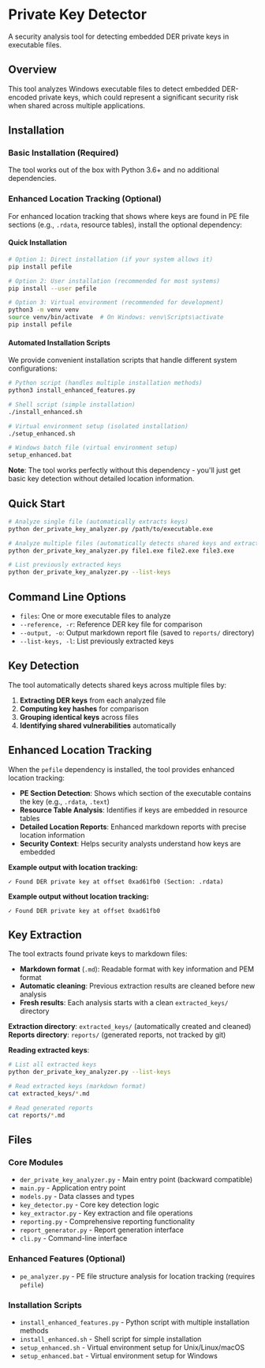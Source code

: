 # Private Key Detector

A security analysis tool for detecting embedded DER private keys in executable files.

## Overview

This tool analyzes Windows executable files to detect embedded DER-encoded private keys, which could represent a significant security risk when shared across multiple applications.

## Installation

### Basic Installation (Required)
The tool works out of the box with Python 3.6+ and no additional dependencies.

### Enhanced Location Tracking (Optional)
For enhanced location tracking that shows where keys are found in PE file sections (e.g., `.rdata`, resource tables), install the optional dependency:

#### Quick Installation
```bash
# Option 1: Direct installation (if your system allows it)
pip install pefile

# Option 2: User installation (recommended for most systems)
pip install --user pefile

# Option 3: Virtual environment (recommended for development)
python3 -m venv venv
source venv/bin/activate  # On Windows: venv\Scripts\activate
pip install pefile
```

#### Automated Installation Scripts
We provide convenient installation scripts that handle different system configurations:

```bash
# Python script (handles multiple installation methods)
python3 install_enhanced_features.py

# Shell script (simple installation)
./install_enhanced.sh

# Virtual environment setup (isolated installation)
./setup_enhanced.sh

# Windows batch file (virtual environment setup)
setup_enhanced.bat
```

**Note**: The tool works perfectly without this dependency - you'll just get basic key detection without detailed location information.

## Quick Start

```bash
# Analyze single file (automatically extracts keys)
python der_private_key_analyzer.py /path/to/executable.exe

# Analyze multiple files (automatically detects shared keys and extracts)
python der_private_key_analyzer.py file1.exe file2.exe file3.exe

# List previously extracted keys
python der_private_key_analyzer.py --list-keys
```

## Command Line Options

- `files`: One or more executable files to analyze
- `--reference, -r`: Reference DER key file for comparison
- `--output, -o`: Output markdown report file (saved to `reports/` directory)
- `--list-keys, -l`: List previously extracted keys

## Key Detection

The tool automatically detects shared keys across multiple files by:

1. **Extracting DER keys** from each analyzed file
2. **Computing key hashes** for comparison
3. **Grouping identical keys** across files
4. **Identifying shared vulnerabilities** automatically

## Enhanced Location Tracking

When the `pefile` dependency is installed, the tool provides enhanced location tracking:

- **PE Section Detection**: Shows which section of the executable contains the key (e.g., `.rdata`, `.text`)
- **Resource Table Analysis**: Identifies if keys are embedded in resource tables
- **Detailed Location Reports**: Enhanced markdown reports with precise location information
- **Security Context**: Helps security analysts understand how keys are embedded

**Example output with location tracking:**
```
✓ Found DER private key at offset 0xad61fb0 (Section: .rdata)
```

**Example output without location tracking:**
```
✓ Found DER private key at offset 0xad61fb0
```

## Key Extraction

The tool extracts found private keys to markdown files:

- **Markdown format** (`.md`): Readable format with key information and PEM format
- **Automatic cleaning**: Previous extraction results are cleaned before new analysis
- **Fresh results**: Each analysis starts with a clean `extracted_keys/` directory

**Extraction directory**: `extracted_keys/` (automatically created and cleaned)
**Reports directory**: `reports/` (generated reports, not tracked by git)

**Reading extracted keys**:
```bash
# List all extracted keys
python der_private_key_analyzer.py --list-keys

# Read extracted keys (markdown format)
cat extracted_keys/*.md

# Read generated reports
cat reports/*.md
```

## Files

### Core Modules
- `der_private_key_analyzer.py` - Main entry point (backward compatible)
- `main.py` - Application entry point
- `models.py` - Data classes and types
- `key_detector.py` - Core key detection logic
- `key_extractor.py` - Key extraction and file operations
- `reporting.py` - Comprehensive reporting functionality
- `report_generator.py` - Report generation interface
- `cli.py` - Command-line interface

### Enhanced Features (Optional)
- `pe_analyzer.py` - PE file structure analysis for location tracking (requires `pefile`)

### Installation Scripts
- `install_enhanced_features.py` - Python script with multiple installation methods
- `install_enhanced.sh` - Shell script for simple installation
- `setup_enhanced.sh` - Virtual environment setup for Unix/Linux/macOS
- `setup_enhanced.bat` - Virtual environment setup for Windows
